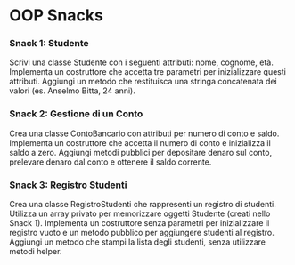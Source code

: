 # OOP Snacks 

### Snack 1: Studente
Scrivi una classe Studente con i seguenti attributi: nome, cognome, età. Implementa un costruttore che accetta tre parametri per inizializzare questi attributi. Aggiungi un metodo che restituisca una stringa concatenata dei valori (es. Anselmo Bitta, 24 anni).

### Snack 2: Gestione di un Conto
Crea una classe ContoBancario con attributi per numero di conto e saldo. Implementa un costruttore che accetta il numero di conto e inizializza il saldo a zero. Aggiungi metodi pubblici per depositare denaro sul conto, prelevare denaro dal conto e ottenere il saldo corrente.

### Snack 3: Registro Studenti
Crea una classe RegistroStudenti che rappresenti un registro di studenti. Utilizza un array privato per memorizzare oggetti Studente (creati nello Snack 1). Implementa un costruttore senza parametri per inizializzare il registro vuoto e un metodo pubblico per aggiungere studenti al registro. Aggiungi un metodo che stampi la lista degli studenti, senza utilizzare metodi helper.